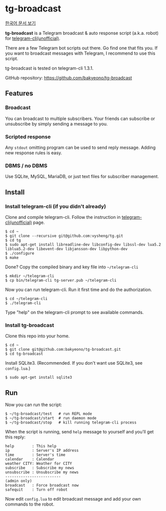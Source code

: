 tg-broadcast
============

[한국어 문서 보기](https://github.com/bakyeono/tg-broadcast/blob/master/README-ko.md)

**tg-broadcast** is a Telegram broadcast & auto response script (a.k.a. robot) for [telegram-cli(unofficial)][telegram-cli].

There are a few Telegram bot scripts out there. Go find one that fits you. If you want to broadcast messages with Telegram, I recommend to use this script.

tg-broadcast is tested on telegram-cli 1.3.1.

GitHub repository: https://github.com/bakyeono/tg-broadcast

## Features

### Broadcast

You can broadcast to multiple subscribers. Your friends can subscribe or unsubscribe by simply sending a message to you.

### Scripted response

Any `stdout` omitting program can be used to send reply message. Adding new response rules is easy.

### DBMS / no DBMS

Use SQLite, MySQL, MariaDB, or just text files for subscriber management.

## Install

### Install telegram-cli (if you didn't already)

Clone and compile telegram-cli. Follow the instruction in [telegram-cli(unofficial)][telegram-cli] page.

    $ cd ~
    $ git clone --recursive git@github.com:vysheng/tg.git
    $ cd tg
    $ sudo apt-get install libreadline-dev libconfig-dev libssl-dev lua5.2 liblua5.2-dev libevent-dev libjansson-dev libpython-dev
    $ ./configure
    $ make

Done? Copy the compiled binary and key file into `~/telegram-cli`

    $ mkdir ~/telegram-cli
    $ cp bin/telegram-cli tg-server.pub ~/telegram-cli

Now you can run telegram-cli. Run it first time and do the authorization.

    $ cd ~/telegram-cli
    $ ./telegram-cli

Type "help" on the telegram-cli prompt to see available commands.

### Install tg-broadcast

Clone this repo into your home.

    $ cd ~
    $ git clone git@github.com:bakyeono/tg-broadcast.git
    $ cd tg-broadcast

Install SQLite3. (Recommended. If you don't want use SQLite3, see `config.lua`.)

    $ sudo apt-get install sqlite3

## Run

Now you can run the script:

    $ ~/tg-broadcast/test   # run REPL mode
    $ ~/tg-broadcast/start  # run daemon mode
    $ ~/tg-broadcast/stop   # kill running telegram-cli process

When the script is running, send `help` message to yourself and you'll get this reply:

    help        : This help
    ip          : Server's IP address
    time        : Server's time
    calendar    : Calendar
    weather CITY: Weather for CITY
    subscribe   : Subscribe my news
    unsubscribe : Unsubscribe my news
    -------------------------
    (admin only)
    broadcast   : Force broadcast now
    safequit    : Turn off robot

Now edit `config.lua` to edit broadcast message and add your own commands to the robot.


[telegram-cli]: https://github.com/vysheng/tg


